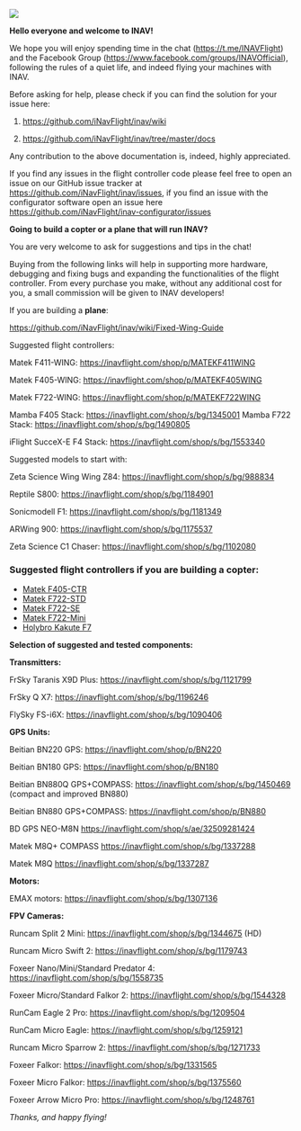 ![](https://telegra.ph/file/412011e1cf4219dbd18f1.png)

**Hello everyone and welcome to INAV!**

We hope you will enjoy spending time in the chat (https://t.me/INAVFlight) and the Facebook Group (https://www.facebook.com/groups/INAVOfficial), following the rules of a quiet life, and indeed flying your machines with INAV.

Before asking for help, please check if you can find the solution for your issue here:

1) https://github.com/iNavFlight/inav/wiki

2) https://github.com/iNavFlight/inav/tree/master/docs

Any contribution to the above documentation is, indeed, highly appreciated. 

If you find any issues in the flight controller code please feel free to open an issue on our GitHub issue tracker at https://github.com/iNavFlight/inav/issues, if you find an issue with the configurator software open an issue here https://github.com/iNavFlight/inav-configurator/issues



**Going to build a copter or a plane that will run INAV?**

You are very welcome to ask for suggestions and tips in the chat!

Buying from the following links will help in supporting more hardware, debugging and fixing bugs and expanding the functionalities of the flight controller. From every purchase you make, without any additional cost for you, a small commission will be given to INAV developers!

If you are building a **plane**:

https://github.com/iNavFlight/inav/wiki/Fixed-Wing-Guide

Suggested flight controllers:

Matek F411-WING: https://inavflight.com/shop/p/MATEKF411WING

Matek F405-WING: https://inavflight.com/shop/p/MATEKF405WING

Matek F722-WING: https://inavflight.com/shop/p/MATEKF722WING

Mamba F405 Stack: https://inavflight.com/shop/s/bg/1345001
Mamba F722 Stack: https://inavflight.com/shop/s/bg/1490805

iFlight SucceX-E F4 Stack: https://inavflight.com/shop/s/bg/1553340

Suggested models to start with:

Zeta Science Wing Wing Z84: https://inavflight.com/shop/s/bg/988834

Reptile S800: https://inavflight.com/shop/s/bg/1184901

Sonicmodell F1: https://inavflight.com/shop/s/bg/1181349

ARWing 900: https://inavflight.com/shop/s/bg/1175537

Zeta Science C1 Chaser: https://inavflight.com/shop/s/bg/1102080

### Suggested flight controllers if you are building a **copter**:

* [Matek F405-CTR](https://inavflight.com/shop/p/MATEKF405CTR)
* [Matek F722-STD](https://inavflight.com/shop/p/MATEKF722STD)
* [Matek F722-SE](https://inavflight.com/shop/p/MATEKF722SE)
* [Matek F722-Mini](https://inavflight.com/shop/p/MATEKF722MINI)
* [Holybro Kakute F7](https://inavflight.com/shop/s/bg/1315723)

**Selection of suggested and tested components:**

**Transmitters:**

FrSky Taranis X9D Plus:  https://inavflight.com/shop/s/bg/1121799

FrSky Q X7: https://inavflight.com/shop/s/bg/1196246

FlySky FS-i6X: https://inavflight.com/shop/s/bg/1090406 

**GPS Units:**

Beitian BN220 GPS: https://inavflight.com/shop/p/BN220

Beitian BN180 GPS: https://inavflight.com/shop/p/BN180

Beitian BN880Q GPS+COMPASS: https://inavflight.com/shop/s/bg/1450469 (compact and improved BN880)

Beitian BN880 GPS+COMPASS: https://inavflight.com/shop/p/BN880

BD GPS NEO-M8N https://inavflight.com/shop/s/ae/32509281424

Matek M8Q+ COMPASS https://inavflight.com/shop/s/bg/1337288

Matek M8Q https://inavflight.com/shop/s/bg/1337287


**Motors:**

EMAX motors:  https://inavflight.com/shop/s/bg/1307136

**FPV Cameras:**

Runcam Split 2 Mini: https://inavflight.com/shop/s/bg/1344675 (HD)

Runcam Micro Swift 2: https://inavflight.com/shop/s/bg/1179743

Foxeer Nano/Mini/Standard Predator 4: https://inavflight.com/shop/s/bg/1558735

Foxeer Micro/Standard Falkor 2: https://inavflight.com/shop/s/bg/1544328

RunCam Eagle 2 Pro: https://inavflight.com/shop/s/bg/1209504

RunCam Micro Eagle: https://inavflight.com/shop/s/bg/1259121 

Runcam Micro Sparrow 2: https://inavflight.com/shop/s/bg/1271733

Foxeer Falkor: https://inavflight.com/shop/s/bg/1331565

Foxeer Micro Falkor: https://inavflight.com/shop/s/bg/1375560

Foxeer Arrow Micro Pro: https://inavflight.com/shop/s/bg/1248761


_Thanks, and happy flying!_